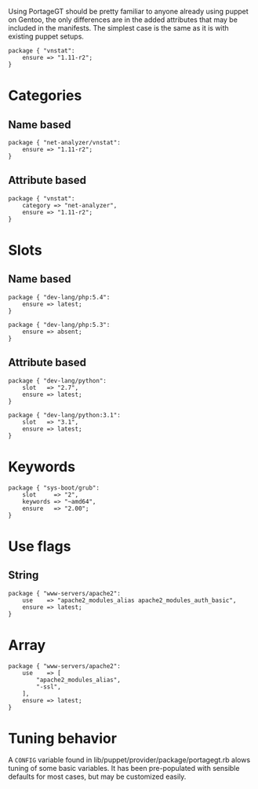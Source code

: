 Using PortageGT should be pretty familiar to anyone already using puppet on Gentoo, the only differences are in the added attributes that may be included in the manifests. The simplest case is the same as it is with existing puppet setups.

	package { "vnstat":
		ensure => "1.11-r2";
	}


# Categories
## Name based

	package { "net-analyzer/vnstat":
		ensure => "1.11-r2";
	}

## Attribute based

	package { "vnstat":
		category => "net-analyzer",
		ensure => "1.11-r2";
	}

# Slots
## Name based

	package { "dev-lang/php:5.4":
		ensure => latest;
	}

	package { "dev-lang/php:5.3":
		ensure => absent;
	}

## Attribute based

	package { "dev-lang/python":
		slot   => "2.7",
		ensure => latest;
	}

	package { "dev-lang/python:3.1":
		slot   => "3.1",
		ensure => latest;
	}

# Keywords

	package { "sys-boot/grub":
		slot     => "2",
		keywords => "~amd64",
		ensure   => "2.00";
	}

# Use flags
## String

	package { "www-servers/apache2":
		use    => "apache2_modules_alias apache2_modules_auth_basic",
		ensure => latest;
	}

# Array

	package { "www-servers/apache2":
		use    => [
			"apache2_modules_alias",
			"-ssl",
		],
		ensure => latest;
	}

# Tuning behavior

A `CONFIG` variable found in lib/puppet/provider/package/portagegt.rb alows tuning of some basic variables. It has been pre-populated with sensible defaults for most cases, but may be customized easily.